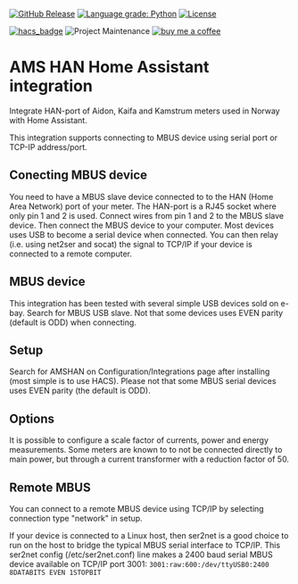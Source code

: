 [![GitHub Release](https://img.shields.io/github/release/toreamun/amshan-homeassistant?style=for-the-badge)](https://github.com/toreamun/amshan-homeassistant/releases)
[![Language grade: Python](https://img.shields.io/lgtm/grade/python/g/toreamun/amshan-homeassistant.svg?logo=lgtm&logoWidth=18&style=for-the-badge)](https://lgtm.com/projects/g/toreamun/amshan-homeassistant/context:python)
[![License](https://img.shields.io/github/license/toreamun/amshan-homeassistant?style=for-the-badge)](LICENSE)

[![hacs_badge](https://img.shields.io/badge/HACS-Default-orange.svg?style=for-the-badge)](https://github.com/custom-components/hacs)
![Project Maintenance](https://img.shields.io/badge/maintainer-Tore%20Amundsen%20%40toreamun-blue.svg?style=for-the-badge)
[![buy me a coffee](https://img.shields.io/badge/If%20you%20like%20it-Buy%20me%20a%20coffee-orange.svg?style=for-the-badge)](https://www.buymeacoffee.com/toreamun)

# AMS HAN Home Assistant integration

Integrate HAN-port of Aidon, Kaifa and Kamstrum meters used in Norway with Home Assistant.

This integration supports connecting to MBUS device using serial port or TCP-IP address/port.

## Conecting MBUS device

You need to have a MBUS slave device connected to to the HAN (Home Area Network) port of your meter. The HAN-port is a RJ45 socket where only pin 1 and 2 is used. Connect wires from pin 1 and 2 to the MBUS slave device. Then connect the MBUS device to your computer. Most devices uses USB to become a serial device when connected. You can then relay (i.e. using net2ser and socat) the signal to TCP/IP if your device is connected to a remote computer.

## MBUS device

This integration has been tested with several simple USB devices sold on e-bay. Search for MBUS USB slave. Not that some devices uses EVEN parity (default is ODD) when connecting.

## Setup

Search for AMSHAN on Configuration/Integrations page after installing (most simple is to use HACS).
Please not that some MBUS serial devices uses EVEN parity (the default is ODD).

## Options

It is possible to configure a scale factor of currents, power and energy measurements. Some meters are known to to not be connected directly to main power, but through a current transformer with a reduction factor of 50.

## Remote MBUS
You can connect to a remote MBUS device using TCP/IP by selecting connection type "network" in setup.

If your device is connected to a Linux host, then ser2net is a good choice to run on the host to bridge the typical MBUS serial interface to TCP/IP. This ser2net config (/etc/ser2net.conf) line makes a 2400 baud serial MBUS device available on TCP/IP port 3001:
`3001:raw:600:/dev/ttyUSB0:2400 8DATABITS EVEN 1STOPBIT`

